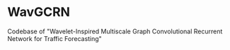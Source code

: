 # WavGCRN
Codebase of "Wavelet-Inspired Multiscale Graph Convolutional Recurrent Network for Traffic Forecasting"
